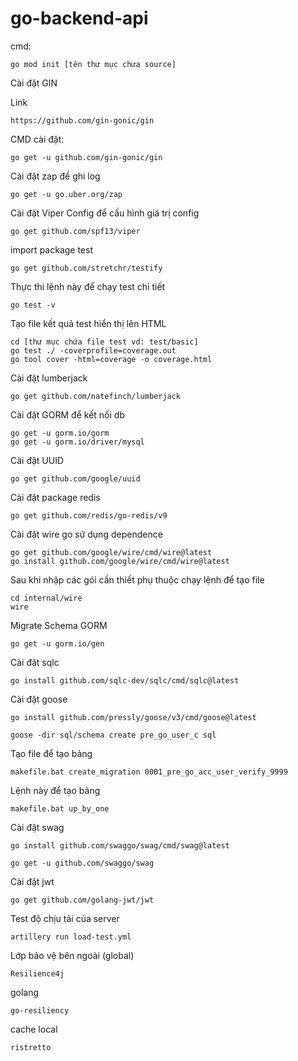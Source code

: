 # go-backend-api

cmd:

```
go mod init [tên thư mục chưa source]
```

Cài đặt GIN

Link 

```
https://github.com/gin-gonic/gin
```

CMD cài đặt:

```
go get -u github.com/gin-gonic/gin
```

Cài đặt zap để ghi log

```
go get -u go.uber.org/zap
```

Cài đặt Viper Config để cấu hình giá trị config

```
go get github.com/spf13/viper
```

import package test

```
go get github.com/stretchr/testify 
```

Thực thi lệnh này để chạy test chi tiết

```
go test -v
```

Tạo file kết quả test hiển thị lên HTML

```
cd [thư mục chứa file test vd: test/basic]
go test ./ -coverprofile=coverage.out
go tool cover -html=coverage -o coverage.html
```

Cài đặt lumberjack

```
go get github.com/natefinch/lumberjack
```

Cài đặt GORM để kết nối db

```
go get -u gorm.io/gorm
go get -u gorm.io/driver/mysql
```

Cài đặt UUID

```
go get github.com/google/uuid
```

Cài đặt package redis

```
go get github.com/redis/go-redis/v9
```

Cài đặt wire go sử dụng dependence

```
go get github.com/google/wire/cmd/wire@latest
go install github.com/google/wire/cmd/wire@latest
```

Sau khi nhập các gói cần thiết phụ thuộc chạy lệnh để tạo file

```
cd internal/wire
wire
```

Migrate Schema GORM

```
go get -u gorm.io/gen
```

Cài đặt sqlc

```
go install github.com/sqlc-dev/sqlc/cmd/sqlc@latest
```

Cài đặt goose

```
go install github.com/pressly/goose/v3/cmd/goose@latest
```

```
goose -dir sql/schema create pre_go_user_c sql
```

Tạo file để tạo bảng

```
makefile.bat create_migration 0001_pre_go_acc_user_verify_9999 
```

Lệnh này để tạo bảng

```
makefile.bat up_by_one 
```

Cài đặt swag

```
go install github.com/swaggo/swag/cmd/swag@latest
```

```
go get -u github.com/swaggo/swag
```

Cài đặt jwt

```
go get github.com/golang-jwt/jwt
```

Test độ chịu tải của server

```
artillery run load-test.yml
```

Lớp bảo vệ bên ngoài (global)

```
Resilience4j
```

golang

```
go-resiliency
```

cache local

```
ristretto
```
